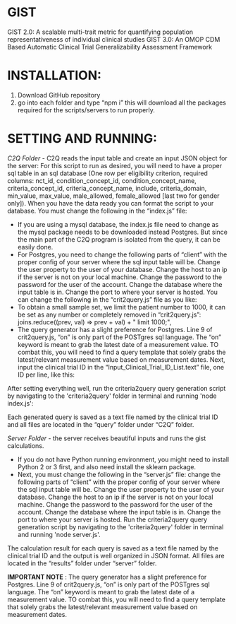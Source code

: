 # GIST
GIST 2.0: A scalable multi-trait metric for quantifying population representativeness of individual clinical studies
GIST 3.0: An OMOP CDM Based Automatic Clinical Trial Generalizability Assessment Framework

# INSTALLATION:
1.	Download GitHub repository
2.	go into each folder and type “npm i” this will download all the packages required for the scripts/servers to run properly.

# SETTING AND RUNNING:
*C2Q Folder* - C2Q reads the input table and create an input JSON object for the server: For this script to run as desired, you will need to have a proper sql table in an sql database (One row per eligibility criterion, required columns: nct_id, condition_concept_id, condition_concept_name, criteria_concept_id, criteria_concept_name, include, criteria_domain, min_value, max_value, male_allowed, female_allowed [last two for gender only]).
When you have the data ready you can format the script to your database. You must change the following in the “index.js” file:
*	If you are using a mysql database, the index.js file need to change as the mysql package needs to be downloaded instead Postgres. But since the main part of the C2Q program is isolated from the query, it can be easily done.
*	For Postgres, you need to change the following parts of “client” with the proper config of your server where the sql input table will be. Change the user property to the user of your database. Change the host to an ip if the server is not on your local machine. Change the password to the password for the user of the account. Change the database where the input table is in. Change the port to where your server is hosted.
You can change the following in the “crit2query.js” file as you like:
*	To obtain a small sample set, we limit the patient number to 1000, it can be set as any number or completely removed in “crit2query.js”: joins.reduce((prev, val) => prev + val) + " limit 1000;",
*	The query generator has a slight preference for Postgres. Line 9 of crit2query.js, “on” is only part of the POSTgres sql language. The “on” keyword is meant to grab the latest date of a measurement value. TO combat this, you will need to find a query template that solely grabs the latest/relevant measurement value based on measurement dates.
Next, input the clinical trial ID in the “Input_Clinical_Trial_ID_List.text” file, one ID per line, like this:
 
After setting everything well, run the criteria2query query generation script by navigating to the 'criteria2query' folder in terminal and running 'node index.js':
 
Each generated query is saved as a text file named by the clinical trial ID and all files are located in the “query” folder under “C2Q” folder.

*Server Folder* - the server receives beautiful inputs and runs the gist calculations.
*	If you do not have Python running environment, you might need to install Python 2 or 3 first, and also need install the sklearn package. 
*	Next, you must change the following in the “server.js” file: change the following parts of “client” with the proper config of your server where the sql input table will be. Change the user property to the user of your database. Change the host to an ip if the server is not on your local machine. Change the password to the password for the user of the account. Change the database where the input table is in. Change the port to where your server is hosted. 
Run the criteria2query query generation script by navigating to the 'criteria2query' folder in terminal and running 'node server.js'.
 

The calculation result for each query is saved as a text file named by the clinical trial ID and the output is well organized in JSON format. All files are located in the “results” folder under “server” folder.
 


**IMPORTANT NOTE** : The query generator has a slight preference for Postgres. Line 9 of crit2query.js, “on” is only part of the POSTgres sql language. The “on” keyword is meant to grab the latest date of a measurement value. TO combat this, you will need to find a query template that solely grabs the latest/relevant measurement value based on measurement dates.
